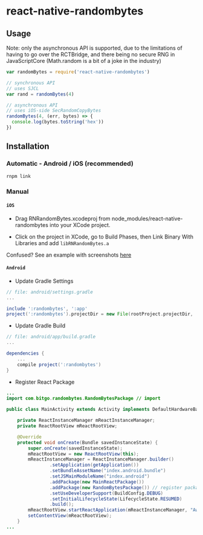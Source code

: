 # react-native-randombytes

## Usage

Note: only the asynchronous API is supported, due to the limitations of having to go over the RCTBridge, and there being no secure RNG in JavaScriptCore (Math.random is a bit of a joke in the industry)

```js
var randomBytes = require('react-native-randombytes')

// synchronous API
// uses SJCL
var rand = randomBytes(4)

// asynchronous API
// uses iOS-side SecRandomCopyBytes
randomBytes(4, (err, bytes) => {
  console.log(bytes.toString('hex'))
})
```

## Installation

### Automatic - Android / iOS (recommended)

```bash
rnpm link
```

### Manual

#### `iOS`

* Drag RNRandomBytes.xcodeproj from node_modules/react-native-randombytes into your XCode project.

* Click on the project in XCode, go to Build Phases, then Link Binary With Libraries and add `libRNRandomBytes.a`

Confused? See an example with screenshots [here](http://facebook.github.io/react-native/docs/linking-libraries-ios.html#content)


#### `Android`

* Update Gradle Settings

```gradle
// file: android/settings.gradle
...

include ':randombytes', ':app'
project(':randombytes').projectDir = new File(rootProject.projectDir, '../node_modules/react-native-randombytes/app')
```

* Update Gradle Build

```gradle
// file: android/app/build.gradle
...

dependencies {
    ...
    compile project(':randombytes')
}
```

* Register React Package

```java
...
import com.bitgo.randombytes.RandomBytesPackage // import

public class MainActivity extends Activity implements DefaultHardwareBackBtnHandler {

    private ReactInstanceManager mReactInstanceManager;
    private ReactRootView mReactRootView;

    @Override
    protected void onCreate(Bundle savedInstanceState) {
        super.onCreate(savedInstanceState);
        mReactRootView = new ReactRootView(this);
        mReactInstanceManager = ReactInstanceManager.builder()
                .setApplication(getApplication())
                .setBundleAssetName("index.android.bundle")
                .setJSMainModuleName("index.android")
                .addPackage(new MainReactPackage())
                .addPackage(new RandomBytesPackage()) // register package here
                .setUseDeveloperSupport(BuildConfig.DEBUG)
                .setInitialLifecycleState(LifecycleState.RESUMED)
                .build();
        mReactRootView.startReactApplication(mReactInstanceManager, "AwesomeProject", null);
        setContentView(mReactRootView);
    }
...

```

